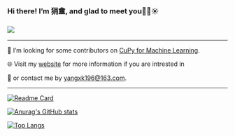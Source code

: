 ### Hi there! I’m 狷盦, and glad to meet you👋😀☀
### <img src="https://img.shields.io/badge/%E2%9D%A4-Python--Stata--Mplus-red">
<hr>

👀 I’m looking for some contributors on [CuPy for Machine Learning](https://github.com/ImJuanan/cupyml).  

🌐 Visit my [website](www.yangxk196.com) for more information if you are intrested in  

📧 or contact me by yangxk196@163.com.
<hr>  

[![Readme Card](https://github-readme-stats.vercel.app/api/pin/?username=ImJuanan&repo=cupyml&bg_color=135,F05F57,360940&text_color=f4f4f4&title_color=f4f4f4&icon_color=f4f4f4)](https://github.com/anuraghazra/github-readme-stats)

[![Anurag's GitHub stats](https://github-readme-stats.vercel.app/api?username=ImJuanan&hide=contribs,prs&show_icons=true&bg_color=135,F05F57,360940&text_color=f4f4f4&title_color=f4f4f4&icon_color=f4f4f4)](https://github.com/anuraghazra/github-readme-stats)

[![Top Langs](https://github-readme-stats.vercel.app/api/top-langs/?username=ImJuanan&layout=compact&bg_color=135,F05F57,360940&text_color=f4f4f4&title_color=f4f4f4)](https://github.com/anuraghazra/github-readme-stats)
